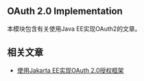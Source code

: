 ## OAuth 2.0 Implementation

本模块包含有关使用Java EE实现OAuth2的文章。

## 相关文章

+ [使用Jakarta EE实现OAuth 2.0授权框架](docs/使用JakartaEE实现OAuth2.0授权框架.md)